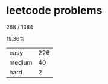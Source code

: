 # leetcode problems

268 / 1384

19.36%

|        |     |
| ------ | --- |
| easy   | 226  |
| medium | 40   |
| hard   | 2   |

